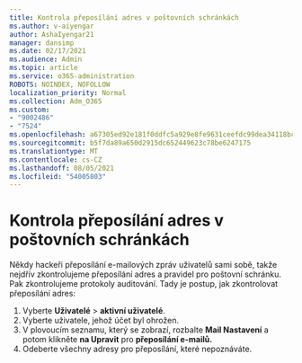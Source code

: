 ```yaml
---
title: Kontrola přeposílání adres v poštovních schránkách
ms.author: v-aiyengar
author: AshaIyengar21
manager: dansimp
ms.date: 02/17/2021
ms.audience: Admin
ms.topic: article
ms.service: o365-administration
ROBOTS: NOINDEX, NOFOLLOW
localization_priority: Normal
ms.collection: Adm_O365
ms.custom:
- "9002486"
- "7524"
ms.openlocfilehash: a67305ed92e181f0ddfc5a929e8fe9631ceefdc99dea34118bc99975461f3868
ms.sourcegitcommit: b5f7da89a650d2915dc652449623c78be6247175
ms.translationtype: MT
ms.contentlocale: cs-CZ
ms.lasthandoff: 08/05/2021
ms.locfileid: "54005803"
---
```

# <a name="check-for-forwarding-addresses-on-mailboxes"></a>Kontrola přeposílání adres v poštovních schránkách

Někdy hackeři přeposílání e-mailových zpráv uživatelů sami sobě, takže nejdřív zkontrolujeme přeposílání adres a pravidel pro poštovní schránku. Pak zkontrolujeme protokoly auditování. Tady je postup, jak zkontrolovat přeposílání adres:

1. Vyberte **Uživatelé**  >  **aktivní uživatelé**.
1. Vyberte uživatele, jehož účet byl ohrožen.
1. V plovoucím seznamu, který se zobrazí, rozbalte **Mail Nastavení** a potom klikněte **na Upravit** pro **přeposílání e-mailů.**
1. Odeberte všechny adresy pro přeposílání, které nepoznáváte.